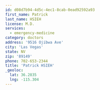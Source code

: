 ```yaml
---
id: d08d7b94-4d5c-4ec1-8cab-0ead92592a93
first_name: Patrick
last_name: HSIEH
license: M.D.
services:
  - emergency-medicine
category: doctors
address: '9516 Ojibwa Ave'
city: 'Las Vegas'
state: NV
zip: '89149'
phone: 702-653-2344
title: 'Patrick HSIEH'
_geoloc:
  lat: 36.2835
  lng: -115.304
---
```

